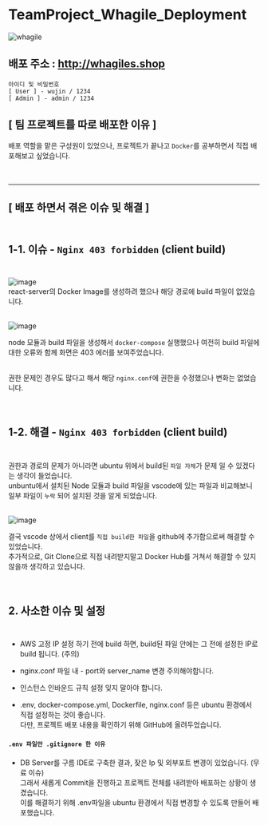 # TeamProject_Whagile_Deployment

![whagile](https://user-images.githubusercontent.com/97301076/191328749-e67c1594-5d77-43e6-80a4-c3cc5259f648.png)

## 배포 주소 : http://whagiles.shop

    아이디 및 비밀번호
    [ User ] - wujin / 1234
    [ Admin ] - admin / 1234

## [ 팀 프로젝트를 따로 배포한 이유 ]

배포 역할을 맡은 구성원이 있었으나, 프로젝트가 끝나고 `Docker`를 공부하면서 직접 배포해보고 싶었습니다.<br><br><br>

---

## [ 배포 하면서 겪은 이슈 및 해결 ]<br><br>

## 1-1. 이슈 - `Nginx 403 forbidden` (client build)<br><br>

![image](https://user-images.githubusercontent.com/97301076/191386540-1178f68d-40ea-4610-a6b8-50d0dbc6b082.png)<br>
react-server의 Docker Image를 생성하려 했으나 해당 경로에 build 파일이 없었습니다.<br><br>

![image](https://user-images.githubusercontent.com/97301076/191386487-feefb224-6969-4f4e-9e08-3d126b7113fb.png)

node 모듈과 build 파일을 생성해서 `docker-compose` 실행했으나 여전히 build 파일에 대한 오류와 함께 화면은 403 에러를 보여주었습니다.<br><br>

권한 문제인 경우도 많다고 해서 해당 `nginx.conf`에 권한을 수정했으나 변화는 없었습니다.<br><br><br>

## 1-2. 해결 - `Nginx 403 forbidden` (client build)<br><br>

권한과 경로의 문제가 아니라면 ubuntu 위에서 build된 `파일 자체`가 문제 일 수 있겠다는 생각이 들었습니다. <br>
unbuntu에서 설치된 Node 모듈과 build 파일을 vscode에 있는 파일과 비교해보니 일부 파일이 `누락` 되어 설치된 것을 알게 되었습니다.<br><br>

![image](https://user-images.githubusercontent.com/97301076/191388761-498b2a79-5d3f-4361-a7e1-07b372727183.png)<br>

결국 vscode 상에서 client를 `직접 build한 파일`을 github에 추가함으로써 해결할 수 있었습니다. <br>
추가적으로, Git Clone으로 직접 내려받지말고 Docker Hub를 거쳐서 해결할 수 있지 않을까 생각하고 있습니다.
<br><br><br>

## 2. 사소한 이슈 및 설정 <br><br>

- AWS 고정 IP 설정 하기 전에 build 하면, build된 파일 안에는 그 전에 설정한 IP로 build 됩니다. (주의)<br>

- nginx.conf 파일 내 - port와 server_name 변경 주의해야합니다.

- 인스턴스 인바운드 규칙 설정 잊지 말아야 합니다.<br>

- .env, docker-compose.yml, Dockerfile, nginx.conf 등은 ubuntu 환경에서 직접 설정하는 것이 좋습니다.<br>
  다만, 프로젝트 배포 내용을 확인하기 위해 GitHub에 올려두었습니다.<br>

#### `.env 파일만 .gitignore 한 이유`

- DB Server를 구름 IDE로 구축한 결과, 잦은 Ip 및 외부포트 변경이 있었습니다. (무료 이슈)<br>
  그래서 새롭게 Commit을 진행하고 프로젝트 전체를 내려받아 배포하는 상황이 생겼습니다.<br>
  이를 해결하기 위해 .env파일을 ubuntu 환경에서 직접 변경할 수 있도록 만들어 배포했습니다.

<br>
